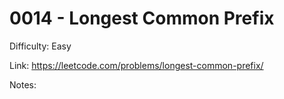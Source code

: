 # 0014 - Longest Common Prefix
Difficulty: Easy

Link: https://leetcode.com/problems/longest-common-prefix/

Notes: